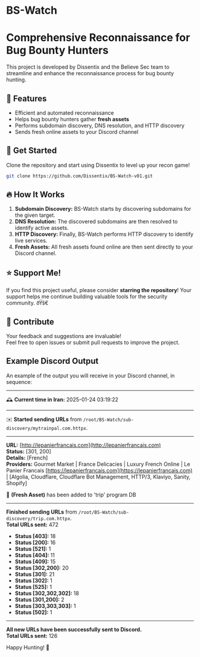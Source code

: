 # BS-Watch

# Comprehensive Reconnaissance for Bug Bounty Hunters  

This project is developed by Dissentix and the Believe Sec team to streamline and enhance the reconnaissance process for bug bounty hunting.  

## 🚀 Features  
- Efficient and automated reconnaissance  
- Helps bug bounty hunters gather **fresh assets**  
- Performs subdomain discovery, DNS resolution, and HTTP discovery  
- Sends fresh online assets to your Discord channel  

## 🎯 Get Started  
Clone the repository and start using Dissentix to level up your recon game!  

```bash
git clone https://github.com/Dissentix/BS-Watch-v01.git
```

## 🔥 How It Works  
1. **Subdomain Discovery:** BS-Watch starts by discovering subdomains for the given target.  
2. **DNS Resolution:** The discovered subdomains are then resolved to identify active assets.  
3. **HTTP Discovery:** Finally, BS-Watch performs HTTP discovery to identify live services.  
4. **Fresh Assets:** All fresh assets found online are then sent directly to your Discord channel.  

## ⭐️ Support Me!  
If you find this project useful, please consider **starring the repository**! Your support helps me continue building valuable tools for the security community. ðŸš€

## 🤝 Contribute  
Your feedback and suggestions are invaluable!  
Feel free to open issues or submit pull requests to improve the project.  

## Example Discord Output  
An example of the output you will receive in your Discord channel, in sequence:

---

🕰 **Current time in Iran:** 2025-01-24 03:19:22  

---

✉️ **Started sending URLs** from `/root/BS-Watch/sub-discovery/mytrainpal.com.httpx`.  

---

**URL:** [http://lepanierfrancais.com](http://lepanierfrancais.com)  
**Status:** [301, 200]  
**Details:** [French]  
**Providers:** Gourmet Market | France Delicacies | Luxury French Online | Le Panier Francais [https://lepanierfrancais.com](https://lepanierfrancais.com) | [Algolia, Cloudflare, Cloudflare Bot Management, HTTP/3, Klaviyo, Sanity, Shopify]  

💾 **(Fresh Asset)** has been added to 'trip' program DB  

---

**Finished sending URLs** from `/root/BS-Watch/sub-discovery/trip.com.httpx`.  
**Total URLs sent:** 472  
- **Status [403]:** 18  
- **Status [200]:** 16  
- **Status [521]:** 1  
- **Status [404]:** 11  
- **Status [409]:** 15  
- **Status [302,200]:** 20  
- **Status [301]:** 21  
- **Status [302]:** 1  
- **Status [525]:** 1  
- **Status [302,302,302]:** 18  
- **Status [301,200]:** 2  
- **Status [303,303,303]:** 1  
- **Status [502]:** 1  

---

**All new URLs have been successfully sent to Discord.**  
**Total URLs sent:** 126  

Happy Hunting! 🎉
